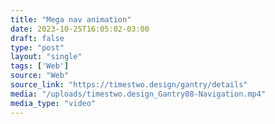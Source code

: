 ```yaml
---
title: "Mega nav animation"
date: 2023-10-25T16:05:02-03:00
draft: false
type: "post"
layout: "single"
tags: ['Web']
source: "Web"
source_link: "https://timestwo.design/gantry/details"
media: "/uploads/timestwo.design_Gantry08-Navigation.mp4"
media_type: "video"
---
```


